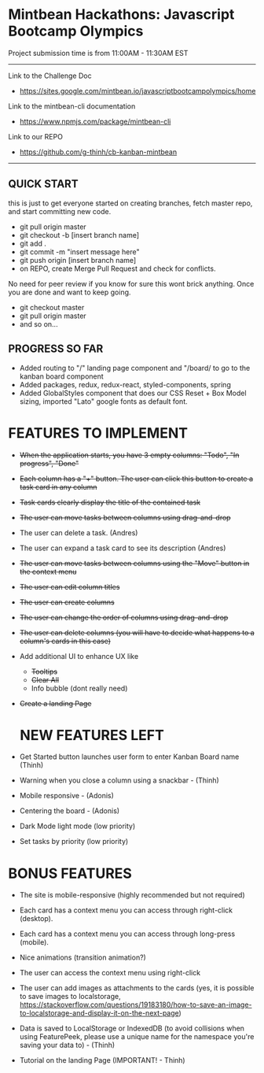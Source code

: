 # Mintbean Hackathons: Javascript Bootcamp Olympics

Project submission time is from 11:00AM - 11:30AM EST

---

Link to the Challenge Doc

- https://sites.google.com/mintbean.io/javascriptbootcampolympics/home

Link to the mintbean-cli documentation

- https://www.npmjs.com/package/mintbean-cli

Link to our REPO

- https://github.com/g-thinh/cb-kanban-mintbean

---

## QUICK START

this is just to get everyone started on creating branches, fetch master repo, and start committing new code.

- git pull origin master
- git checkout -b [insert branch name]
- git add .
- git commit -m "insert message here"
- git push origin [insert branch name]
- on REPO, create Merge Pull Request and check for conflicts.

No need for peer review if you know for sure this wont brick anything. Once you are done and want to keep going.

- git checkout master
- git pull origin master
- and so on...

## PROGRESS SO FAR

- Added routing to "/" landing page component and "/board/ to go to the kanban board component
- Added packages, redux, redux-react, styled-components, spring
- Added GlobalStyles component that does our CSS Reset + Box Model sizing, imported "Lato" google fonts as default font.

# FEATURES TO IMPLEMENT

- ~~When the application starts, you have 3 empty columns: "Todo", "In progress", "Done"~~

- ~~Each column has a "+" button. The user can click this button to create a task card in any column~~

- ~~Task cards clearly display the title of the contained task~~

- ~~The user can move tasks between columns using drag-and-drop~~

- The user can delete a task. (Andres)

- The user can expand a task card to see its description (Andres)

- ~~The user can move tasks between columns using the "Move" button in the context menu~~

- ~~The user can edit column titles~~

- ~~The user can create columns~~

- ~~The user can change the order of columns using drag-and-drop~~

- ~~The user can delete columns (you will have to decide what happens to a column's cards in this case)~~

- Add additional UI to enhance UX like

  - ~~Tooltips~~
  - ~~Clear All~~
  - Info bubble (dont really need)

- ~~Create a landing Page~~

  # NEW FEATURES LEFT

- Get Started button launches user form to enter Kanban Board name (Thinh)

- Warning when you close a column using a snackbar - (Thinh)

- Mobile responsive - (Adonis)

- Centering the board - (Adonis)

- Dark Mode light mode (low priority)

- Set tasks by priority (low priority)

# BONUS FEATURES

- The site is mobile-responsive (highly recommended but not required)

- Each card has a context menu you can access through right-click (desktop).

- Each card has a context menu you can access through long-press (mobile).

- Nice animations (transition animation?)

- The user can access the context menu using right-click

- The user can add images as attachments to the cards (yes, it is possible to save images to localstorage, https://stackoverflow.com/questions/19183180/how-to-save-an-image-to-localstorage-and-display-it-on-the-next-page)

- Data is saved to LocalStorage or IndexedDB (to avoid collisions when using FeaturePeek, please use a unique name for the namespace you're saving your data to) - (Thinh)

- Tutorial on the landing Page (IMPORTANT! - Thinh)
